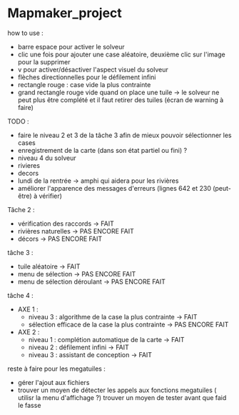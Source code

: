 # Mapmaker_project

how to use :
- barre espace pour activer le solveur 
- clic une fois pour ajouter une case aléatoire, deuxième clic sur l'image pour la supprimer
- v pour activer/désactiver l'aspect visuel du solveur
- flèches directionnelles pour le défilement infini
- rectangle rouge : case vide la plus contrainte
- grand rectangle rouge vide quand on place une tuile -> le solveur ne peut plus être complété et il faut retirer des tuiles (écran de warning à faire)
  
TODO : 
- faire le niveau 2 et 3 de la tâche 3 afin de mieux pouvoir sélectionner les cases
- enregistrement de la carte (dans son état partiel ou fini) ? 
- niveau 4 du solveur
- rivieres
- decors
- lundi de la rentrée -> amphi qui aidera pour les rivières
- améliorer l'apparence des messages d'erreurs (lignes 642 et 230 (peut-être) à vérifier)


Tâche 2 :
- vérification des raccords -> FAIT
- rivières naturelles -> PAS ENCORE FAIT
- décors ->  PAS ENCORE FAIT

tâche 3 :
  - tuile aléatoire -> FAIT
  - menu de sélection -> PAS ENCORE FAIT
  - menu de sélection déroulant -> PAS ENCORE FAIT 
 
tâche 4 :

 - AXE 1 :
    - niveau 3 : algorithme de la case la plus contrainte -> FAIT 
    - sélection efficace de la case la plus contrainte -> PAS ENCORE FAIT
-  AXE 2 :
    - niveau 1 : complétion automatique de la carte -> FAIT
    - niveau 2 : défilement infini -> FAIT 
    - niveau 3 : assistant de conception -> FAIT 


reste à faire pour les megatuiles : 
- gérer l'ajout aux fichiers
- trouver un moyen de détecter les appels aux fonctions megatuiles ( utilisr la menu d'affichage ?) trouver un moyen de tester avant que faid le fasse
